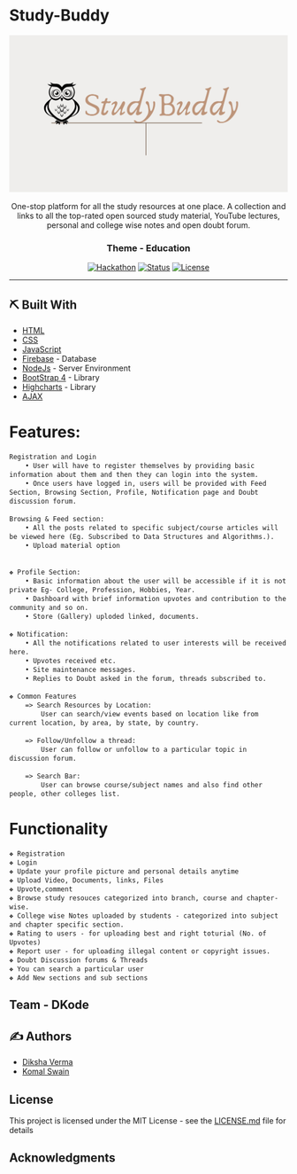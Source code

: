 # Study-Buddy
<p align="center">
  <a href="" rel="noopener">
    <img src="https://raw.githubusercontent.com/zenithexpo/Study-Buddy/master/StudyBird.png" alt="Project logo">
 </a>
</p>
<p align="center">  One-stop platform for all the study resources at one place. A collection and links to all the top-rated open sourced study material, YouTube lectures, personal and college wise notes and open doubt forum.
    <br> 
</p>
<h3 align="center">Theme - Education</h3>

<div align="center">

  [![Hackathon](https://img.shields.io/badge/hackathon-name-orange.svg)](https://codecamphackathon.netlify.app/) 
  [![Status](https://img.shields.io/badge/status-active-success.svg)]() 
  [![License](https://img.shields.io/badge/license-MIT-blue.svg)](LICENSE.md)

</div>

---
## ⛏️ Built With <a name = "tech_stack"></a>
- [HTML](https://developer.mozilla.org/en-US/docs/Web/HTML)
- [CSS](https://developer.mozilla.org/en-US/docs/Web/CSS)
- [JavaScript](https://www.javascript.com/)
- [Firebase](https://firebase.google.com/) - Database
- [NodeJs](https://nodejs.org/en/) - Server Environment
- [BootStrap 4](https://getbootstrap.com/) - Library
- [Highcharts](https://www.highcharts.com/) - Library
- [AJAX](https://jquery.com/)

# Features:


    Registration and Login 
        • User will have to register themselves by providing basic information about them and then they can login into the system. 
        • Once users have logged in, users will be provided with Feed Section, Browsing Section, Profile, Notification page and Doubt discussion forum. 

    Browsing & Feed section:   
        • All the posts related to specific subject/course articles will be viewed here (Eg. Subscribed to Data Structures and Algorithms.).
        • Upload material option 


    ❖ Profile Section:    
        • Basic information about the user will be accessible if it is not private Eg- College, Profession, Hobbies, Year. 
        • Dashboard with brief information upvotes and contribution to the community and so on. 
        • Store (Gallery) uploded linked, documents. 

    ❖ Notification: 
        • All the notifications related to user interests will be received here. 
        • Upvotes received etc. 
        • Site maintenance messages. 
        • Replies to Doubt asked in the forum, threads subscribed to.

    ❖ Common Features 
        => Search Resources by Location:
            User can search/view events based on location like from current location, by area, by state, by country.

        => Follow/Unfollow a thread:
            User can follow or unfollow to a particular topic in discussion forum. 

        => Search Bar: 
            User can browse course/subject names and also find other people, other colleges list.


#  Functionality
    ❖ Registration
    ❖ Login
    ❖ Update your profile picture and personal details anytime
    ❖ Upload Video, Documents, links, Files 
    ❖ Upvote,comment
    ❖ Browse study resouces categorized into branch, course and chapter-wise.
    ❖ College wise Notes uploaded by students - categorized into subject and chapter specific section.
    ❖ Rating to users - for uploading best and right toturial (No. of Upvotes)
    ❖ Report user - for uploading illegal content or copyright issues.
    ❖ Doubt Discussion forums & Threads
    ❖ You can search a particular user
    ❖ Add New sections and sub sections
## Team - DKode
## ✍️ Authors <a name = "authors"></a>
- [Diksha Verma](https://github.com/zenithexpo)
- [Komal Swain](https://github.com/SwainKomal)

## License

This project is licensed under the MIT License - see the [LICENSE.md](LICENSE.md) file for details

## Acknowledgments
<!--
* Hat tip to anyone whose code was used
* Inspiration
* etc -->


